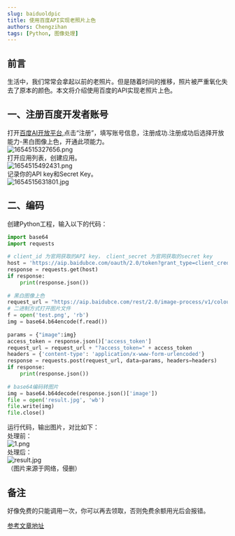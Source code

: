 ```yaml
---
slug: baiduoldpic
title: 使用百度API实现老照片上色
authors: Chengzihan
tags: [Python, 图像处理]
---
```


## 前言

生活中，我们常常会拿起以前的老照片。但是随着时间的推移，照片被严重氧化失去了原本的颜色。本文将介绍使用百度的API实现老照片上色。  

## 一、注册百度开发者账号

打开[百度AI开放平台](https://ai.baidu.com/),点击“注册”，填写账号信息，注册成功.注册成功后选择开放能力-黑白图像上色，开通此项能力。  
![1654515327656.png](https://jetzihan-img.oss-cn-beijing.aliyuncs.com/blog/img/006SHRs9gy1h2yr746eq4j31hb0o1aha.jpg)  
打开应用列表，创建应用。  
![1654515492431.png](https://jetzihan-img.oss-cn-beijing.aliyuncs.com/blog/img/006SHRs9gy1h2yra249kaj31gl0m3tm8.jpg)  
记录你的API key和Secret Key。  
![1654515631801.jpg](https://jetzihan-img.oss-cn-beijing.aliyuncs.com/blog/img/006SHRs9gy1h2yrce9tmrj319p0c6417.jpg)  

## 二、编码

创建Python工程，输入以下的代码：  

```python
import base64
import requests
 
# client_id 为官网获取的API key， client_secret 为官网获取的secret key
host = 'https://aip.baidubce.com/oauth/2.0/token?grant_type=client_credentials&client_id=你的AK&client_secret=你的SK'
response = requests.get(host)
if response:
    print(response.json())
 
# 黑白图像上色
request_url = "https://aip.baidubce.com/rest/2.0/image-process/v1/colourize"
# 二进制方式打开图片文件
f = open('test.png', 'rb')
img = base64.b64encode(f.read())
 
params = {"image":img}
access_token = response.json()['access_token']
request_url = request_url + "?access_token=" + access_token
headers = {'content-type': 'application/x-www-form-urlencoded'}
response = requests.post(request_url, data=params, headers=headers)
if response:
    print(response.json())
 
# base64编码转图片
img = base64.b64decode(response.json()['image'])
file = open('result.jpg', 'wb')
file.write(img)
file.close()
```

运行代码，输出图片，对比如下：  
处理前：  
![1.png](https://jetzihan-img.oss-cn-beijing.aliyuncs.com/blog/img/006SHRs9gy1h2yrnr00y2j30kn0duwjv.jpg)  
处理后：  
![result.jpg](https://jetzihan-img.oss-cn-beijing.aliyuncs.com/blog/img/006SHRs9gy1h2yrodz230j30kn0dugne.jpg)  
（图片来源于网络，侵删）  

## 备注

好像免费的只能调用一次，你可以再去领取，否则免费余额用光后会报错。

[参考文章地址](https://www.jb51.net/article/225408.htm)
